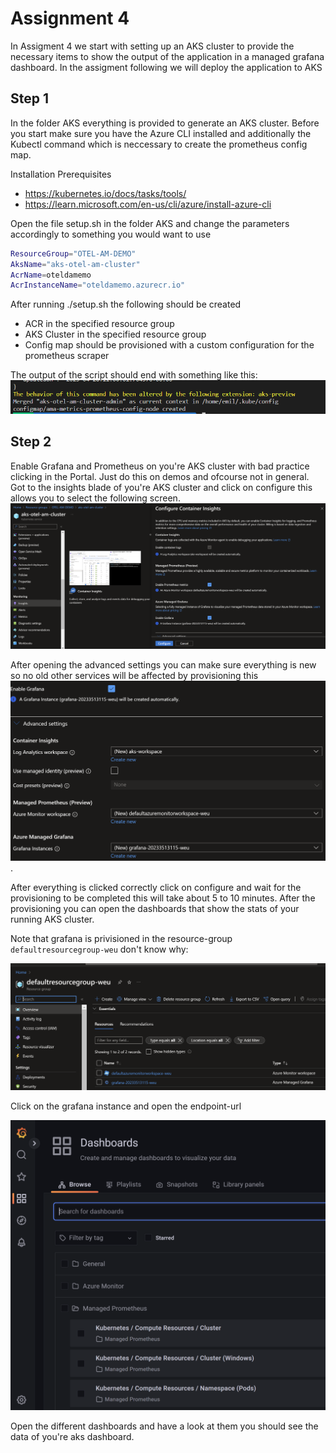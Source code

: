 # Assignment 4

In Assigment 4 we start with setting up an AKS cluster to provide the necessary items to show the output of the application in a managed grafana dashboard. In the assigment following we will deploy the application to AKS

## Step 1
In the folder AKS everything is provided to generate an AKS cluster. Before you start make sure you have the Azure CLI installed and additionally the Kubectl command which is neccessary to create the prometheus config map.

Installation Prerequisites
- https://kubernetes.io/docs/tasks/tools/
- https://learn.microsoft.com/en-us/cli/azure/install-azure-cli

Open the file setup.sh in the folder AKS and change the parameters accordingly to something you would want to use
```sh
ResourceGroup="OTEL-AM-DEMO"
AksName="aks-otel-am-cluster"
AcrName=oteldamemo
AcrInstanceName="oteldamemo.azurecr.io"
```

After running ./setup.sh the following should be created
- ACR in the specified resource group
- AKS Cluster in the specified resource group
- Config map should be provisioned with a custom configuration for the prometheus scraper

The output of the script should end with something like this:
![](2023-04-28-13-09-50.png)

## Step 2
Enable Grafana and Prometheus on you're AKS cluster with bad practice clicking in the Portal. Just do this on demos and ofcourse not in general.
Got to the insights blade of you're AKS cluster and click on configure this allows you to select the following screen.
![](2023-04-28-13-13-43.png)

After opening the advanced settings you can make sure everything is new so no old other services will be affected by provisioning this
![](2023-04-28-13-15-52.png).

After everything is clicked correctly click on configure and wait for the provisioning to be completed this will take about 5 to 10 minutes. After the provisioning you can open the dashboards that show the stats of your running AKS cluster.

Note that grafana is privisioned in the resource-group `defaultresourcegroup-weu` don't know why:

![](2023-04-28-14-00-38.png)

Click on the grafana instance and open the endpoint-url

![](2023-04-28-14-02-16.png)

Open the different dashboards and have a look at them you should see the data of you're aks dashboard.